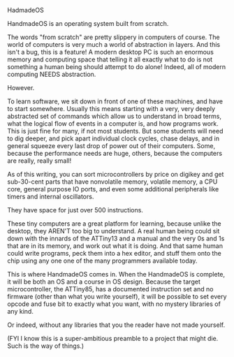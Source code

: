 HadmadeOS

HandmadeOS is an operating system built from scratch.

The words "from scratch" are pretty slippery in computers of course.  The world of computers is very much a world of abstraction in layers.  And this isn't a bug, this is a feature!  A modern desktop PC is such an enormous memory and computing space that telling it all exactly what to do is not something a human being should attempt to do alone!  Indeed, all of modern computing NEEDS abstraction.

However.

To learn software, we sit down in front of one of these machines, and have to start somewhere.  Usually this means starting with a very, very deeply abstracted set of commands which allow us to understand in broad terms, what the logical flow of events in a computer is, and how programs work.  This is just fine for many, if not most students.  But some students will need to dig deeper, and pick apart individual clock cycles, chase delays, and in general squeeze every last drop of power out of their computers.  Some, because the performance needs are huge, others, because the computers are really, really small!

As of this writing, you can sort microcontrollers by price on digikey and get sub-30-cent parts that have nonvolatile memory, volatile memory, a CPU core, general purpose IO ports, and even some additional peripherals like timers and internal oscillators.

They have space for just over 500 instructions.

These tiny computers are a great platform for learning, because unlike the desktop, they AREN'T too big to understand.  A real human being could sit down with the innards of the ATTiny13 and a manual and the very 0s and 1s that are in its memory, and work out what it is doing.  And that same human could write programs, peck them into a hex editor, and stuff them onto the chip using any one one of the many programmers available today.

This is where HandmadeOS comes in.  When the HandmadeOS is complete, it will be both an OS and a course in OS design.  Because the target microcontroller, the ATTiny85, has a documented instruction set and no firmware (other than what you write yourself), it will be possible to set every opcode and fuse bit to exactly what you want, with no mystery libraries of any kind.

Or indeed, without any libraries that you the reader have not made yourself.

(FYI I know this is a super-ambitious preamble to a project that might die.  Such is the way of things.)
